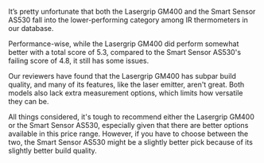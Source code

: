 It’s pretty unfortunate that both the Lasergrip GM400 and the Smart Sensor AS530 fall into the lower-performing category among IR thermometers in our database. 

Performance-wise, while the Lasergrip GM400 did perform somewhat better with a total score of 5.3, compared to the Smart Sensor AS530's failing score of 4.8, it still has some issues.

Our reviewers have found that the Lasergrip GM400 has subpar build quality, and many of its features, like the laser emitter, aren't great. Both models also lack extra measurement options, which limits how versatile they can be.

All things considered, it's tough to recommend either the Lasergrip GM400 or the Smart Sensor AS530, especially given that there are better options available in this price range. However, if you have to choose between the two, the Smart Sensor AS530 might be a slightly better pick because of its slightly better build quality.